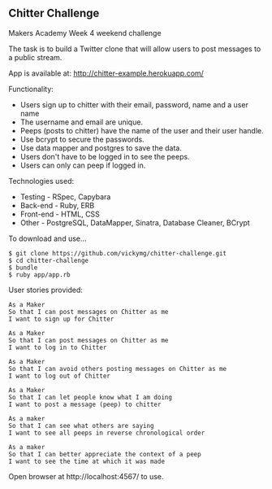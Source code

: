 Chitter Challenge
-----------------------------
Makers Academy Week 4 weekend challenge

The task is to build a Twitter clone that will allow users to post messages to a public stream.

App is available at: http://chitter-example.herokuapp.com/

Functionality:
* Users sign up to chitter with their email, password, name and a user name
* The username and email are unique.
* Peeps (posts to chitter) have the name of the user and their user handle.
* Use bcrypt to secure the passwords.
* Use data mapper and postgres to save the data.
* Users don't have to be logged in to see the peeps.
* Users can only can peep if logged in.

Technologies used:
* Testing - RSpec, Capybara
* Back-end - Ruby, ERB
* Front-end - HTML, CSS
* Other - PostgreSQL, DataMapper, Sinatra, Database Cleaner, BCrypt

To download and use...

```
$ git clone https://github.com/vickymg/chitter-challenge.git
$ cd chitter-challenge
$ bundle
$ ruby app/app.rb

```

User stories provided:

```
As a Maker
So that I can post messages on Chitter as me
I want to sign up for Chitter

As a Maker
So that I can post messages on Chitter as me
I want to log in to Chitter

As a Maker
So that I can avoid others posting messages on Chitter as me
I want to log out of Chitter

As a Maker
So that I can let people know what I am doing  
I want to post a message (peep) to chitter

As a maker
So that I can see what others are saying  
I want to see all peeps in reverse chronological order

As a maker
So that I can better appreciate the context of a peep
I want to see the time at which it was made
```

Open browser at http://localhost:4567/ to use.
